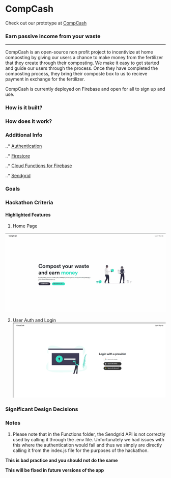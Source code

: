 # CompCash #
Check out our prototype at [CompCash](https://project-compost.web.app/) 
### Earn passive income from your waste ###

---

CompCash is an open-source non profit project to incentivize at home composting by giving our users a chance to make money from the fertilizer that they create through their composting. We make it easy to get started and guide our users through the process. Once they have completed the composting process, they bring their composte box to us to recieve payment in exchange for the fertilizer.

CompCash is currently deployed on Firebase and open for all to sign up and use.

### How is it built? ###

### How does it work? ###


### Additional Info ###

..* [Authentication](https://firebase.google.com/docs/auth)

..* [Firestore](https://firebase.google.com/docs/firestore)

..* [Cloud Functions for Firebase](https://firebase.google.com/docs/functions)

..* [Sendgrid](https://sendgrid.com/docs/api-reference/)

### Goals ###


### Hackathon Criteria ###


#### Highlighted Features ####

1. Home Page

![grab-landing-page](https://github.com/Wolf4992/Project-Compost/blob/main/readmeAssets/Compcash%20Homepage.gif)

2. User Auth and Login
![grab-auth-page](https://github.com/Wolf4992/Project-Compost/blob/main/readmeAssets/CompCash%20Authpage.jpg)

### Significant Design Decisions ###


### Notes ###

1. Please note that in the Functions folder, the Sendgrid API is not correctly used by calling it through the .env file. Unfortunately we had issues with this where the authentication would fail and thus we simply are directly calling it from the index.js file for the purposes of the hackathon.

__This is bad practice and you should not do the same__

__This will be fixed in future versions of the app__
